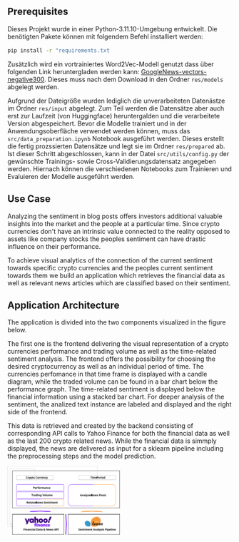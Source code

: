 ## Prerequisites
Dieses Projekt wurde in einer Python-3.11.10-Umgebung entwickelt. Die benötigten Pakete können mit folgendem Befehl installiert werden:
```bash
pip install -r "requirements.txt
```

Zusätzlich wird ein vortrainiertes Word2Vec-Modell genutzt dass über folgenden Link heruntergladen werden kann: [GoogleNews-vectors-negative300](https://www.kaggle.com/datasets/adarshsng/googlenewsvectors/data). Dieses muss nach dem Download in den Ordner `res/models` abgelegt werden.

Aufgrund der Dateigröße wurden lediglich die unverarbeiteten Datenästze im Ordner `res/input` abgelegt. Zum Teil werden die Datensätze aber auch erst zur Laufzeit (von Huggingface) heruntergalden und die verarbeitete Version abgespeichert. Bevor die Modelle trainiert und in der Anwendungsoberfläche verwendet werden können, muss das `src/data_preparation.ipynb` Notebook ausgeführt werden. Dieses erstellt die fertig prozssierten Datensätze und legt sie im Ordner `res/prepared` ab. Ist dieser Schritt abgeschlossen, kann in der Datei `src/utils/config.py` der gewünschte Trainings- sowie Cross-Validierungsdatensatz angegeben werden. Hiernach können die verschiedenen Notebooks zum Trainieren und Evaluieren der Modelle ausgeführt werden.

## Use Case

Analyzing the sentiment in blog posts offers investors additional valuable insights into the market and the people at a particular time. Since crypto currencies don't have an intrinsic value connected to the reality opposed to assets like company stocks the peoples sentiment can have drastic influence on their performance.

To achieve visual analytics of the connection of the current sentiment towards specific crypto currencies and the peoples current sentiment towards them we build an application which retrieves the financial data as well as relevant news articles which are classified based on their sentiment.

## Application Architecture

The application is divided into the two components visualized in the figure below. 

The first one is the frontend delivering the visual representation of a crypto currencies performance and trading volume as well as the time-related sentiment analysis. The frontend offers the possibility for choosing the desired cryptocurrency as well as an individual period of time. The currencies perfomance in that time frame is displayed with a candle diagram, while the traded volume can be found in a bar chart below the performance graph. The time-related sentiment is displayed below the financial information using a stacked bar chart. For deeper analysis of the sentiment, the analized text instance are labeled and displayed and the right side of the frontend.

This data is retrieved and created by the backend consisting of corresponding API calls to Yahoo Finance for both the financial data as well as the last 200 crypto related news. While the financial data is simmply displayed, the news are delivered as input for a sklearn pipeline including the preprocessing steps and the model prediction.

<img src="https://raw.githubusercontent.com/NiklasSeitherDHBW/NLP-CrowdFlow/refs/heads/main/docs/NLP_Applikation.svg" alt="Application Architecture" width="50%">


